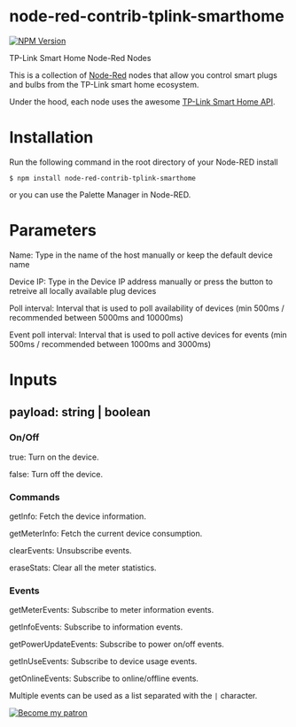 # node-red-contrib-tplink-smarthome
[![NPM Version](https://img.shields.io/npm/v/node-red-contrib-tplink-smarthome.svg)](https://www.npmjs.com/package/node-red-contrib-tplink-smarthome)

TP-Link Smart Home Node-Red Nodes

This is a collection of [Node-Red](https://nodered.org/) nodes that allow you control smart plugs and bulbs from the TP-Link smart home ecosystem.

Under the hood, each node uses the awesome [TP-Link Smart Home API](https://github.com/plasticrake/tplink-smarthome-api).

# Installation

Run the following command in the root directory of your Node-RED install

`$ npm install node-red-contrib-tplink-smarthome`

or you can use the Palette Manager in Node-RED.

# Parameters

Name: Type in the name of the host manually or keep the default device name

Device IP: Type in the Device IP address manually or press the button to retreive all locally available plug devices

Poll interval: Interval that is used to poll availability of devices (min 500ms / recommended between 5000ms and 10000ms)

Event poll interval: Interval that is used to poll active devices for events (min 500ms / recommended between 1000ms and 3000ms)

# Inputs

## payload: string | boolean

### On/Off

true: Turn on the device.

false: Turn off the device.

### Commands

getInfo: Fetch the device information.

getMeterInfo: Fetch the current device consumption.

clearEvents: Unsubscribe events.

eraseStats: Clear all the meter statistics.

### Events

getMeterEvents: Subscribe to meter information events.

getInfoEvents: Subscribe to information events.

getPowerUpdateEvents: Subscribe to power on/off events.

getInUseEvents: Subscribe to device usage events.

getOnlineEvents: Subscribe to online/offline events.

Multiple events can be used as a list separated with the `|` character.

[![Become my patron](https://1.bp.blogspot.com/-8wJyelI5hlY/WjQR18_mwzI/AAAAAAAAE2Q/Y2OBQZCO8BMq_s5Om_YFhRUDQDonAdJxQCLcBGAs/s320/Patreon-Logo.png "Become my patron")](https://www.patreon.com/felixls)